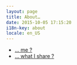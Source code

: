 ```yaml
---
layout: page
title: About…
date: 2015-10-05 17:15:20
i18n-key: about
locale: en_US
---
```


* [… me ?](/en/about/me/)
* [… what I share ?](/en/about/sharing/)

